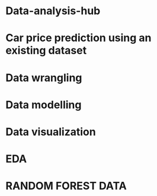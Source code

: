 # Data-analysis-hub
# Car price prediction using an existing dataset 
# Data wrangling
# Data modelling
# Data visualization
# EDA
# RANDOM  FOREST  DATA
